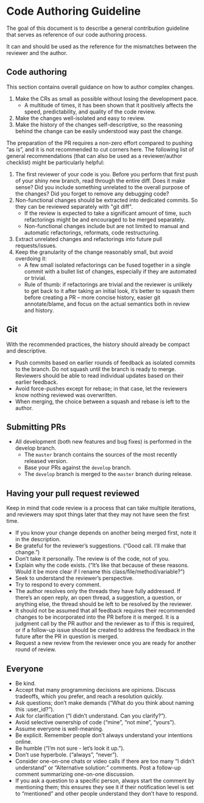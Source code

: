 # Code Authoring Guideline

The goal of this document is to describe a general contribution guideline that serves as reference of our code authoring process.

It can and should be used as the reference for the mismatches between the reviewer and the author.

## Code authoring

This section contains overall guidance on how to author complex changes.

1. Make the CRs as small as possible without losing the development pace.
   - A multitude of times, it has been shown that it positively affects the speed, predictability, and quality of the code review.
2. Make the changes well-isolated and easy to review.
3. Make the history of the changes self-descriptive, so the reasoning behind the change can be easily understood way past the change.

The preparation of the PR requires a non-zero effort compared to pushing “as is”, and it is not recommended to cut corners here. The following list of general recommendations (that can also be used as a reviewer/author checklist) might be particularly helpful:

1. The first reviewer of your code is you. Before you perform that first push of your shiny new branch, read through the entire diff. Does it make sense? Did you include something unrelated to the overall purpose of the changes? Did you forget to remove any debugging code?
2. Non-functional changes should be extracted into dedicated commits. So they can be reviewed separately with "git diff".
   - If the review is expected to take a significant amount of time, such refactorings might be and encouraged to be merged separately.
   - Non-functional changes include but are not limited to manual and automatic refactorings, reformats, code restructuring.
3. Extract unrelated changes and refactorings into future pull requests/issues.
4. Keep the granularity of the change reasonably small, but avoid overdoing it:
    - A few small isolated refactorings can be fused together in a single commit with a bullet list of changes, especially if they are automated or trivial.
    - Rule of thumb: if refactorings are trivial and the reviewer is unlikely to get back to it after taking an initial look, it’s better to squash them before creating a PR – more concise history, easier git annotate/blame, and focus on the actual semantics both in review and history.

## Git

With the recommended practices, the history should already be compact and descriptive.

- Push commits based on earlier rounds of feedback as isolated commits to the branch. Do not squash until the branch is ready to merge. Reviewers should be able to read individual updates based on their earlier feedback.
- Avoid force-pushes except for rebase; in that case, let the reviewers know nothing reviewed was overwritten.
- When merging, the choice between a squash and rebase is left to the author.

## Submitting PRs

- All development (both new features and bug fixes) is performed in the develop branch.
   - The `master` branch contains the sources of the most recently released version.
   - Base your PRs against the `develop` branch.
   - The `develop` branch is merged to the `master` branch during release.

## Having your pull request reviewed

Keep in mind that code review is a process that can take multiple iterations, and reviewers may spot things later that they may not have seen the first time.

- If you know your change depends on another being merged first, note it in the description.
- Be grateful for the reviewer’s suggestions. (“Good call. I’ll make that change.”)
- Don’t take it personally. The review is of the code, not of you.
- Explain why the code exists. (“It’s like that because of these reasons. Would it be more clear if I rename this class/file/method/variable?”)
- Seek to understand the reviewer’s perspective.
- Try to respond to every comment.
- The author resolves only the threads they have fully addressed. If there’s an open reply, an open thread, a suggestion, a question, or anything else, the thread should be left to be resolved by the reviewer.
- It should not be assumed that all feedback requires their recommended changes to be incorporated into the PR before it is merged. It is a judgment call by the PR author and the reviewer as to if this is required, or if a follow-up issue should be created to address the feedback in the future after the PR in question is merged.
- Request a new review from the reviewer once you are ready for another round of review. 

## Everyone

- Be kind.
- Accept that many programming decisions are opinions. Discuss tradeoffs, which you prefer, and reach a resolution quickly.
- Ask questions; don’t make demands (“What do you think about naming this :user_id?”).
- Ask for clarification (“I didn’t understand. Can you clarify?”).
- Avoid selective ownership of code (“mine”, “not mine”, “yours”).
- Assume everyone is well-meaning.
- Be explicit. Remember people don’t always understand your intentions online.
- Be humble (“I’m not sure - let’s look it up.”).
- Don’t use hyperbole. (“always”, “never”).
- Consider one-on-one chats or video calls if there are too many “I didn’t understand” or “Alternative solution:” comments. Post a follow-up comment summarizing one-on-one discussion.
- If you ask a question to a specific person, always start the comment by mentioning them; this ensures they see it if their notification level is set to “mentioned” and other people understand they don’t have to respond.